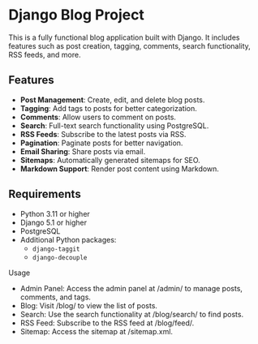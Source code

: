 # Django Blog Project

This is a fully functional blog application built with Django. It includes features such as post creation, tagging, comments, search functionality, RSS feeds, and more.

## Features

- **Post Management**: Create, edit, and delete blog posts.
- **Tagging**: Add tags to posts for better categorization.
- **Comments**: Allow users to comment on posts.
- **Search**: Full-text search functionality using PostgreSQL.
- **RSS Feeds**: Subscribe to the latest posts via RSS.
- **Pagination**: Paginate posts for better navigation.
- **Email Sharing**: Share posts via email.
- **Sitemaps**: Automatically generated sitemaps for SEO.
- **Markdown Support**: Render post content using Markdown.


## Requirements

- Python 3.11 or higher
- Django 5.1 or higher
- PostgreSQL
- Additional Python packages:
  - `django-taggit`
  - `django-decouple`

Usage
- Admin Panel: Access the admin panel at /admin/ to manage posts, comments, and tags.
- Blog: Visit /blog/ to view the list of posts.
- Search: Use the search functionality at /blog/search/ to find posts.
- RSS Feed: Subscribe to the RSS feed at /blog/feed/.
- Sitemap: Access the sitemap at /sitemap.xml.

